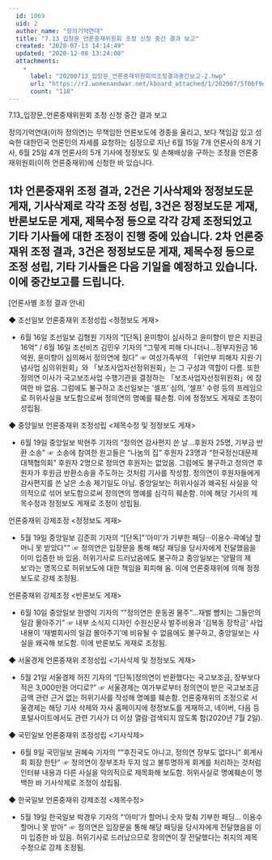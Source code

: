 ```yaml
---
  id: 1069
  uid: 2
  author_name: "정의기억연대"
  title: "7.13_입장문_언론중재위원회 조정 신청 중간 결과 보고"
  created: "2020-07-13 14:14:49"
  updated: "2020-12-08 13:24:08"
  attachments: 
    - 
      label: "20200713_입장문_언론중재위원회의조정결과중간보고-2.hwp"
      url: "https://r2.womenandwar.net/kboard_attached/1/202007/5f0bf9e9988003891927.hwp"
      count: "118"
---
```

7.13_입장문_언론중재위원회 조정 신청 중간 결과 보고

정의기억연대(이하 정의연)는 무책임한 언론보도에 경종을 울리고, 보다 책임감 있고 성숙한 대한민국 언론인의 자세를 요청하는 심정으로 지난 6월 15일 7개 언론사의 8개 기사, 6월 25일 4개 언론사의 5개 기사에 정정보도 및 손해배상을 구하는 조정을 언론중재위원회(이하 언론중재위)에 신청한 바 있습니다. 

1차 언론중재위 조정 결과, 2건은 기사삭제와 정정보도문 게재, 기사삭제로 각각 조정 성립, 3건은 정정보도문 게재, 반론보도문 게재, 제목수정 등으로 각각 강제 조정되었고 기타 기사들에 대한 조정이 진행 중에 있습니다. 2차 언론중재위 조정 결과, 3건은 정정보도문 게재, 제목수정 등으로 조정 성립, 기타 기사들은 다음 기일을 예정하고 있습니다. 이에 중간보고를 드립니다. 
-----------------------------------------------------------------------------
\[언론사별 조정 결과 안내\] 

◆ 조선일보 
언론중재위 조정성립 <정정보도 게재>
- 6월 16일 조선일보 김형원 기자의 “\[단독\] 윤미향이 심사하고 윤미향이 받은 지원금 16억” / 6월 16일 조선비즈 김민우 기자의 “그렇게 피해 다니더니…정부지원금 16억원, 윤미향이 심의해서 정의연에 줬다”
☞ 여성가족부의 「위안부 피해자 지원·기념사업 심의위원회」와 「보조사업자선정위원회」는 그 구성과 역할이 다름. 또한 정의연 이사가 국고보조사업 수행기관을 결정하는 「보조사업자선정위원회」에 참여한 바 없음. 그럼에도 불구하고 조선일보는 ‘셀프’ 심의, ‘셀프’ 수령 등의 프레임으로 허위사실을 보도함으로써 정의연의 명예를 훼손함. 이에 정정보도 게재로 조정이 성립됨.


 ◆ 중앙일보
언론중재위 조정성립 <제목수정 및 정정보도 게재>
- 6월 19일 중앙일보 박현주 기자의 “정의연 감사편지 쓴 날…후원자 25명, 기부금 반환 소송”
☞ 소송에 참여한 원고들은 “나눔의 집” 후원자 23명과 “한국정신대문제대책협의회” 후원자 2명으로 정의연 후원자는 없었음. 그럼에도 불구하고 정의연 후원자가 후원금 반환소송을 주도하는 것처럼 기사를 작성함. 정의연이 후원자들에게 감사편지를 쓴 날은 소송 제기일도 아님. 중앙일보는 허위사실과 왜곡된 사실을 악의적으로 섞어 보도함으로써 정의연의 명예를 심각히 훼손함. 이에 해당 기사의 제목수정과 정정보도 게재로 조정이 성립됨.

언론중재위 강제조정 <정정보도 게재>
- 5월 19일 중앙일보 김준희 기자의 “\[단독\]"'아미'가 기부한 패딩···이용수·곽예남 할머니 못 받았다"” 
☞ 정의연은 입장문을 통해 해당 패딩을 당사자에게 전달했음을 이미 입증한 바 있음. 허위기사로 드러났음에도 불구하고 중앙일보는 ‘양딸의 제보’라는 명목으로 허위보도에 대한 책임을 회피해 옴. 이에 언론중재위에 의해 정정보도로 강제 조정됨. 

언론중재위 강제조정 <반론보도 게재>
- 6월 10일 중앙일보 한영익 기자의 “"정의연은 운동권 물주"…재벌 뺨치는 그들만의 일감 몰아주기” 
☞ 내부 소식지 디자인 수원신문사 발주비용과 ‘김복동 장학금’ 사업 내용이 ‘재벌회사의 일감 몰아주기’에 비유될 수 없음에도 불구하고, 중앙일보는 사실을 왜곡해 보도함. 이에 반론보도 게재로 조정됨.

◆ 서울경제 
언론중재위 조정성립 <기사삭제 및 정정보도 게재>
- 5월 21일 서울경제 허진 기자의 “\[단독\]정의연이 반환했다는 국고보조금, 장부보다 적은 3,000만원 어디로?” 
☞ 서울경제는 여가부로부터 정의연이 받은 국고보조금 금액 관련 근거 없는 허위기사를 작성해 명예를 훼손함. 언론중재위의 조정으로 서울경제는 해당 기사 삭제와 자사 홈페이지에 정정보도를 게재하고, 네이버, 다음 등 포털사이트에서도 관련 기사가 더 이상 열람·검색되지 않도록 함(2020년 7월 2일).

◆ 국민일보
언론중재위 조정성립 <기사삭제>
- 6월 9일 국민일보 권혜숙 기자의 ““후진국도 아니고, 정의연 장부도 없다니” 회계사회 회장 한탄” 
☞ 정의연이 장부조차 두지 않고 불투명하게 회계를 처리하는 것처럼 인터뷰 내용과 다른 사실을 악의적으로 제목화해 보도함. 허위사실로 명예훼손이 명백한 바 기사삭제로 조정이 성립됨. 

◆ 한국일보 
언론중재위 강제조정 <제목수정>
- 5월 19일 한국일보 박경우 기자의 “‘아미’가 할머니 숫자 맞춰 기부한 패딩… 이용수 할머니 못 받아” 
☞ 정의연은 입장문을 통해 해당 패딩을 당사자에게 전달했음을 이미 입증한 바 있음. 허위기사로 드러났으므로 정의연이 잘 전달했다는 취지의 제목 수정으로 강제 조정됨.